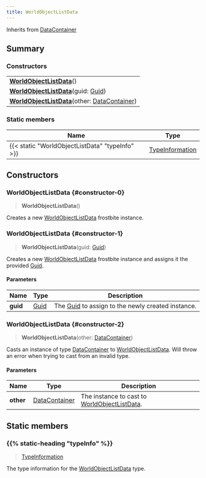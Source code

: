 ```yaml
---
title: WorldObjectListData
---
```


Inherits from 
[DataContainer](/vext/ref/shared/class/datacontainer)

## Summary
### Constructors
| |
| ----------- |
| **[WorldObjectListData](#constructor-0)**() |
| **[WorldObjectListData](#constructor-1)**(guid: [Guid](/vext/ref/shared/class/guid)) |
| **[WorldObjectListData](#constructor-2)**(other: [DataContainer](/vext/ref/shared/class/datacontainer)) |

### Static members
| Name | Type |
| ---- | ---- |
| {{< static "WorldObjectListData" "typeInfo" >}} | [TypeInformation](/vext/ref/shared/class/typeinformation) |

## Constructors
### WorldObjectListData {#constructor-0}
> **WorldObjectListData**()

Creates a new [WorldObjectListData](/vext/ref/fb/worldobjectlistdata) frostbite instance.

### WorldObjectListData {#constructor-1}
> **WorldObjectListData**(guid: [Guid](/vext/ref/shared/class/guid))

Creates a new [WorldObjectListData](/vext/ref/fb/worldobjectlistdata) frostbite instance and assigns it the provided [Guid](/vext/ref/shared/class/guid).

#### Parameters
| Name | Type | Description |
| ---- | ---- | ----------- |
| **guid** | [Guid](/vext/ref/shared/class/guid) | The [Guid](/vext/ref/shared/class/guid) to assign to the newly created instance. |

### WorldObjectListData {#constructor-2}
> **WorldObjectListData**(other: [DataContainer](/vext/ref/shared/class/datacontainer))

Casts an instance of type [DataContainer](/vext/ref/shared/class/datacontainer) to [WorldObjectListData](/vext/ref/fb/worldobjectlistdata). Will throw an error when trying to cast from an invalid type.

#### Parameters
| Name | Type | Description |
| ---- | ---- | ----------- |
| **other** | [DataContainer](/vext/ref/shared/class/datacontainer) | The instance to cast to [WorldObjectListData](/vext/ref/fb/worldobjectlistdata). |

## Static members
### {{% static-heading "typeInfo" %}}
> [TypeInformation](/vext/ref/shared/class/typeinformation)

The type information for the [WorldObjectListData](/vext/ref/fb/worldobjectlistdata) type.

